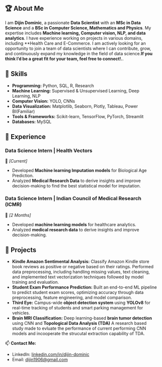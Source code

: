 ## 🏆 About Me

I am **Dijin Dominic**, a passionate **Data Scientist** with an **MSc in Data Science** and a **BSc in Computer Science, Mathematics and Physics**. My expertise includes **Machine learning, Computer vision, NLP, and data analytics**. I have experience working on projects in various domains, including **Health Care and E-Commerce. I am actively looking for an opportunity to join a team of data scientists where I can contribute, grow, and continuously expand my knowledge in the field of data science.**If you think I’d be a great fit for your team, feel free to connect!.**.

## 🔧 Skills

- **Programming:** Python, SQL, R, Research
- **Machine Learning:** Supervised & Unsupervised Learning, Deep Learning, NLP
- **Computer Vision:** YOLO, CNNs
- **Data Visualization:** Matplotlib, Seaborn, Plotly, Tableau, Power BI(Familiar)
- **Tools & Frameworks:** Scikit-learn, TensorFlow, PyTorch, Streamlit
- **Databases:** MySQL

## 💼 Experience

### **Data Science Intern | Health Vectors**
📅 *[Current]*  
- Developed **Machine learning Imputation models** for Biological Age Prediction.  
- Analyzed **Medical Research Data** to derive insights and improve decision-making to find the best statistical model for imputation.

### **Data Science Intern | Indian Council of Medical Research (ICMR)**
📅 *[2 Months]*  
- Developed **machine learning models** for healthcare analytics.  
- Analyzed **medical research data** to derive insights and improve decision-making.

## 📂 Projects

- **Kindle Amazon Sentimental Analysis:** Classify Amazon Kindle store book reviews as positive or negative based on their ratings. Performed data preprocessing, including handling missing values, text cleaning, and implemented text vectorization techniques followed by model training and evaluation.
- **Student Exam Performance Prediction:** Built an end-to-end ML pipeline to predict student exam scores, optimizing accuracy through data preprocessing, feature engineering, and model comparison.
- **Third Eye:** Campus-wide **object detection system** using **YOLOv8** for real-time tracking of students and  smart parking management for vehicles.
- **Brain MRI Classification:** Deep learning-based **brain tumor detection** using CNN and **Topological Data Analysis (TDA)** A research based study made to evluate the performance of current performing CNN models and incooperate the strucutal extraction capability of TDA.


📫 **Contact Me:**  
- LinkedIn: [linkedin.com/in/dijin-dominic](https://www.linkedin.com/in/dijin-dominic)  
- Email: [dijin1906@gmail.com](mailto:your-email@example.com)  
